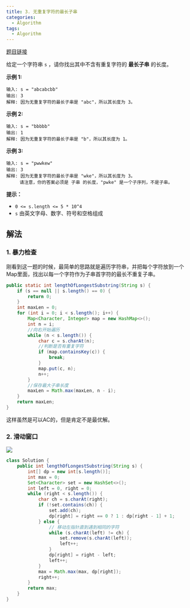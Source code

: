 ```yaml
---
title: 3. 无重复字符的最长子串
categories:
  - Algorithm
tags:
  - Algorithm
---
```


[题目链接](https://leetcode.cn/problems/longest-substring-without-repeating-characters/)

给定一个字符串 `s` ，请你找出其中不含有重复字符的 **最长子串** 的长度。

**示例 1:**

```
输入: s = "abcabcbb"
输出: 3 
解释: 因为无重复字符的最长子串是 "abc"，所以其长度为 3。
```

**示例 2:**

```
输入: s = "bbbbb"
输出: 1
解释: 因为无重复字符的最长子串是 "b"，所以其长度为 1。
```

**示例 3:**

```
输入: s = "pwwkew"
输出: 3
解释: 因为无重复字符的最长子串是 "wke"，所以其长度为 3。
     请注意，你的答案必须是 子串 的长度，"pwke" 是一个子序列，不是子串。
```

**提示：**

- `0 <= s.length <= 5 * 10^4`
- `s` 由英文字母、数字、符号和空格组成

## 解法

### 1. 暴力检查

刚看到这一题的时候，最简单的思路就是遍历字符串，并把每个字符放到一个Map里面，找出以每一个字符作为子串首字符的最长不重复子串。

```java
public static int lengthOfLongestSubstring(String s) {
    if (s == null || s.length() == 0) {
        return 0;
    }
    int maxLen = 0;
    for (int i = 0; i < s.length(); i++) {
        Map<Character, Integer> map = new HashMap<>();
        int n = i;
        //向右开始遍历
        while (n < s.length()) {
            char c = s.charAt(n);
            //判断是否有重复字符
            if (map.containsKey(c)) {
                break;
            }
            map.put(c, n);
            n++;
        }
        //保存最大子串长度
        maxLen = Math.max(maxLen, n - i);
    }
    return maxLen;
}
```

这样虽然是可以AC的，但是肯定不是最优解。

### 2. 滑动窗口

![](https://raw.githubusercontent.com/Traserve/traserve.github.io/master/_posts/algorithm/images/3-1.png)

```java
class Solution {
    public int lengthOfLongestSubstring(String s) {
        int[] dp = new int[s.length()];
        int max = 0;
        Set<Character> set = new HashSet<>();
        int left = 0, right = 0;
        while (right < s.length()) {
            char ch = s.charAt(right);
            if (!set.contains(ch)) {
                set.add(ch);
                dp[right] = right == 0 ? 1 : dp[right - 1] + 1;
            } else {
                // 移动左指针直到遇到相同的字符
                while (s.charAt(left) != ch) {
                    set.remove(s.charAt(left));
                    left++;
                }
                dp[right] = right - left;
                left++;
            }
            max = Math.max(max, dp[right]);
            right++;
        }
        return max;
    }
}
```

